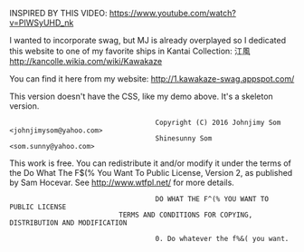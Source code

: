 INSPIRED BY THIS VIDEO: https://www.youtube.com/watch?v=PIWSyUHD_nk 

I wanted to incorporate swag, but MJ is already overplayed so I dedicated this website to one of my favorite ships in Kantai Collection: 江風
http://kancolle.wikia.com/wiki/Kawakaze

You can find it here from my website: http://1.kawakaze-swag.appspot.com/

This version doesn't have the CSS, like my demo above. It's a skeleton version.

                                        Copyright (C) 2016 Johnjimy Som <johnjimysom@yahoo.com>
                                        Shinesunny Som <som.sunny@yahoo.com>

This work is free. You can redistribute it and/or modify it under the
terms of the Do What The F$(% You Want To Public License, Version 2,
as published by Sam Hocevar. See http://www.wtfpl.net/ for more details.

                                        DO WHAT THE F^(% YOU WANT TO PUBLIC LICENSE
                               TERMS AND CONDITIONS FOR COPYING, DISTRIBUTION AND MODIFICATION

                                        0. Do whatever the f%&( you want.
